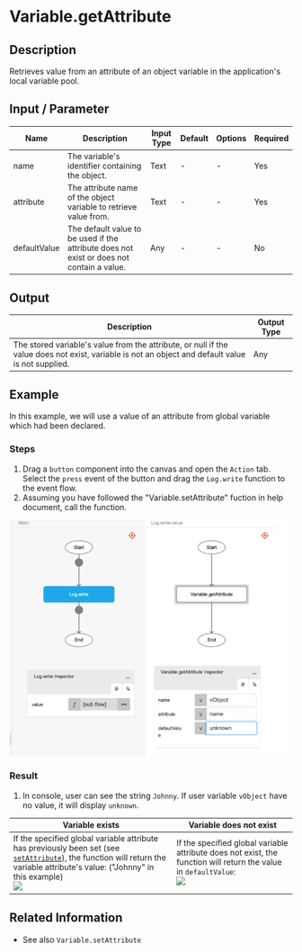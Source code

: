 # Variable.getAttribute

## Description

Retrieves value from an attribute of an object variable in the application's local variable pool.

## Input / Parameter

| Name | Description | Input Type | Default | Options | Required |
| ------ | ------ | ------ | ------ | ------ | ------ |
| name | The variable's identifier containing the object. | Text | - | - | Yes |
| attribute | The attribute name of the object variable to retrieve value from. | Text | - | - | Yes |
| defaultValue | The default value to be used if the attribute does not exist or does not contain a value. | Any | - | - | No |

## Output

| Description | Output Type |
| ------ | ------ |
| The stored variable's value from the attribute, or null if the value does not exist, variable is not an object and default value is not supplied. | Any |

## Example

In this example, we will use a value of an attribute from global variable which had been declared.

### Steps

1. Drag a `button` component into the canvas and open the `Action` tab. Select the `press` event of the button and drag the `Log.write` function to the event flow.
2. Assuming you have followed the "Variable.setAttribute" fuction in help document, call the function.

![](./getAttribute-step-1.png)

### Result

1. In console, user can see the string `Johnny`. If user variable `vObject` have no value, it will display `unknown`.

| Variable exists | Variable does not exist | 
| ---- | ---- | 
| If the specified global variable attribute has previously been set (see [`setAttribute`](./setAttribute)), the function will return the variable attribute's value: ("Johnny" in this example) <br /> ![](./getAttribute-result-1.png) | If the specified global variable attribute does not exist, the function will return the value in `defaultValue`:  <br /> ![](./getAttribute-result-2.png) |

## Related Information

* See also `Variable.setAttribute`